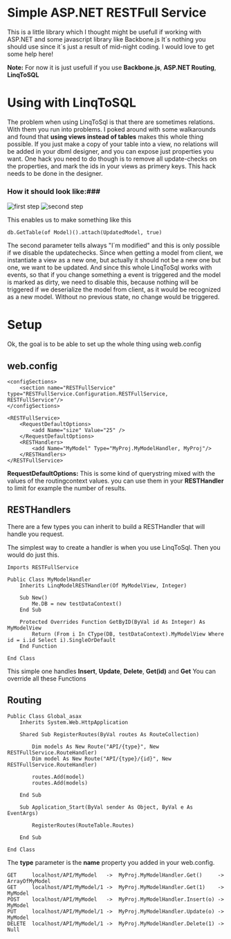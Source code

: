 ﻿Simple ASP.NET RESTFull Service
===============================

This is a little library which I thought might be usefull if working with ASP.NET and some javascript library like Backbone.js
It´s nothing you should use since it´s just a result of mid-night coding. I would love to get some help here!

**Note:** For now it is just usefull if you use **Backbone.js**, **ASP.NET Routing**, **LinqToSQL**

Using with LinqToSQL
====================

The problem when using LinqToSql is that there are sometimes relations. With them you run into problems.
I poked around with some walkarounds and found that **using views instead of tables** makes this whole thing possible.
If you just make a copy of your table into a view, no relations will be added in your dbml designer, and you can expose
just properties you want. One hack you need to do though is to remove all update-checks on the properties, and mark
the ids in your views as primery keys. This hack needs to be done in the designer.

### How it should look like:###

![first step](Simple-ASP.NET-RESTFull-Service/raw/master/res/one.jpg)
![second step](Simple-ASP.NET-RESTFull-Service/raw/master/res/two.jpg)

This enables us to make something like this

	db.GetTable(of Model)().attach(UpdatedModel, true)

The second parameter tells always "I´m modified" and this is only possible if we disable the updatechecks.
Since when getting a model from client, we instantiate a view as a new one, but actually it should not
be a new one but one, we want to be updated. And since this whole LinqToSql works with events, so that
if you change something a event is triggered and the model is marked as dirty, we need to disable this,
because nothing will be triggered if we deserialize the model from client, as it would be recognized as a new
model. Without no previous state, no change would be triggered.

Setup 
=====

Ok, the goal is to be able to set up the whole thing using web.config

web.config
----------

    <configSections>
		<section name="RESTFullService" type="RESTFullService.Configuration.RESTFullService, RESTFullService"/>
    </configSections>

    <RESTFullService>
		<RequestDefaultOptions>
			<add Name="size" Value="25" />
		</RequestDefaultOptions>
		<RESTHandlers>
			<add Name="MyModel" Type="MyProj.MyModelHandler, MyProj"/>
		</RESTHandlers>
    </RESTFullService>

**RequestDefaultOptions:** This is some kind of querystring mixed with the values of the routingcontext values. you can use them in your **RESTHandler** to limit for example the number of results.

RESTHandlers
------------

There are a few types you can inherit to build a RESTHandler that will handle you request.

The simplest way to create a handler is when you use LinqToSql. Then you would do just this.

	Imports RESTFullService

	Public Class MyModelHandler
		Inherits LinqModelRESTHandler(Of MyModelView, Integer)

		Sub New()
			Me.DB = new testDataContext()
		End Sub

		Protected Overrides Function GetByID(ByVal id As Integer) As MyModelView
			Return (From i In CType(DB, testDataContext).MyModelView Where id = i.id Select i).SingleOrDefault
		End Function

	End Class

This simple one handles **Insert**, **Update**, **Delete**, **Get(id)** and **Get**
You can override all these Functions

Routing
-------

	Public Class Global_asax
		Inherits System.Web.HttpApplication

		Shared Sub RegisterRoutes(ByVal routes As RouteCollection)

			Dim models As New Route("API/{type}", New RESTFullService.RouteHandler)
			Dim model As New Route("API/{type}/{id}", New RESTFullService.RouteHandler)

			routes.Add(model)
			routes.Add(models)

		End Sub

		Sub Application_Start(ByVal sender As Object, ByVal e As EventArgs)

			RegisterRoutes(RouteTable.Routes)

		End Sub

	End Class

The **type** parameter is the **name** property you added in your web.config. 

	GET		localhost/API/MyModel	->	MyProj.MyModelHandler.Get()		-> ArrayOfMyModel
	GET		localhost/API/MyModel/1 ->	MyProj.MyModelHandler.Get(1)	-> MyModel
	POST	localhost/API/MyModel	->	MyProj.MyModelHandler.Insert(o)	-> MyModel
	PUT		localhost/API/MyModel/1	->	MyProj.MyModelHandler.Update(o)	-> MyModel
	DELETE	localhost/API/MyModel/1	->	MyProj.MyModelHandler.Delete(1)	-> Null


